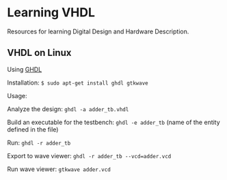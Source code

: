 # Learning VHDL

Resources for learning Digital Design and Hardware Description.

## VHDL on Linux

Using [GHDL](http://ghdl.free.fr/site/pmwiki.php)

Installation:
`$ sudo apt-get install ghdl gtkwave`

Usage:

Analyze the design: `ghdl -a adder_tb.vhdl`

Build an executable for the testbench:
`ghdl -e adder_tb` (name of the entity defined in the file)

Run:
`ghdl -r adder_tb`

Export to wave viewer:
`ghdl -r adder_tb --vcd=adder.vcd`

Run wave viewer:
`gtkwave adder.vcd`
